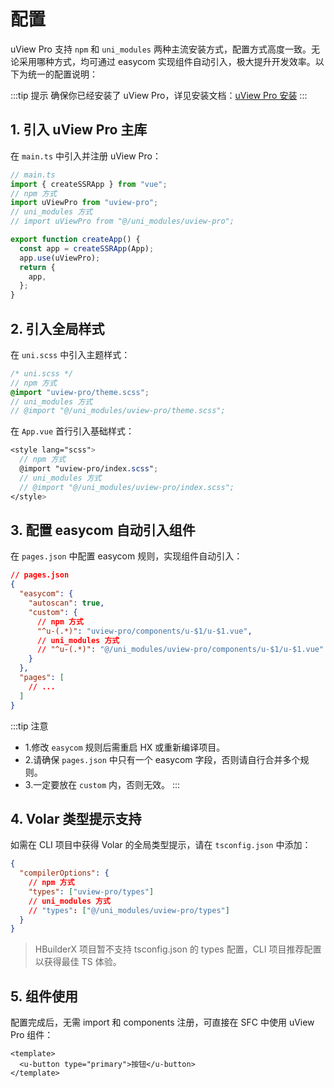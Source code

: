 # 配置

uView Pro 支持 `npm` 和 `uni_modules` 两种主流安装方式，配置方式高度一致。无论采用哪种方式，均可通过 easycom 实现组件自动引入，极大提升开发效率。以下为统一的配置说明：

:::tip 提示
确保你已经安装了 uView Pro，详见安装文档：[uView Pro 安装](install.html)
:::

## 1. 引入 uView Pro 主库

在 `main.ts` 中引入并注册 uView Pro：

```js
// main.ts
import { createSSRApp } from "vue";
// npm 方式
import uViewPro from "uview-pro";
// uni_modules 方式
// import uViewPro from "@/uni_modules/uview-pro";

export function createApp() {
  const app = createSSRApp(App);
  app.use(uViewPro);
  return {
    app,
  };
}
```

## 2. 引入全局样式

在 `uni.scss` 中引入主题样式：

```scss
/* uni.scss */
// npm 方式
@import "uview-pro/theme.scss";
// uni_modules 方式
// @import "@/uni_modules/uview-pro/theme.scss";
```

在 `App.vue` 首行引入基础样式：

```scss
<style lang="scss">
  // npm 方式
  @import "uview-pro/index.scss";
  // uni_modules 方式
  // @import "@/uni_modules/uview-pro/index.scss";
</style>
```

## 3. 配置 easycom 自动引入组件

在 `pages.json` 中配置 easycom 规则，实现组件自动引入：

```json
// pages.json
{
  "easycom": {
    "autoscan": true,
    "custom": {
      // npm 方式
      "^u-(.*)": "uview-pro/components/u-$1/u-$1.vue",
      // uni_modules 方式
      // "^u-(.*)": "@/uni_modules/uview-pro/components/u-$1/u-$1.vue"
    }
  },
  "pages": [
    // ...
  ]
}
```

:::tip 注意
- 1.修改 `easycom` 规则后需重启 HX 或重新编译项目。
- 2.请确保 `pages.json` 中只有一个 easycom 字段，否则请自行合并多个规则。
- 3.一定要放在 `custom` 内，否则无效。
:::

## 4. Volar 类型提示支持

如需在 CLI 项目中获得 Volar 的全局类型提示，请在 `tsconfig.json` 中添加：

```json
{
  "compilerOptions": {
    // npm 方式
    "types": ["uview-pro/types"]
    // uni_modules 方式
    // "types": ["@/uni_modules/uview-pro/types"]
  }
}
```

> HBuilderX 项目暂不支持 tsconfig.json 的 types 配置，CLI 项目推荐配置以获得最佳 TS 体验。

## 5. 组件使用

配置完成后，无需 import 和 components 注册，可直接在 SFC 中使用 uView Pro 组件：

```vue
<template>
  <u-button type="primary">按钮</u-button>
</template>
```

